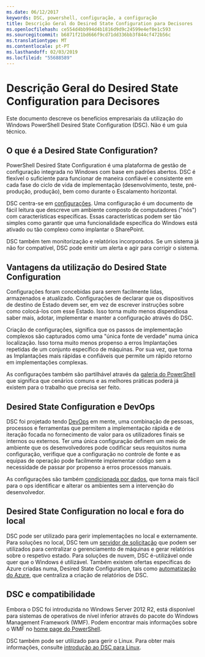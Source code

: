 ```yaml
---
ms.date: 06/12/2017
keywords: DSC, powershell, configuração, a configuração
title: Descrição Geral do Desired State Configuration para Decisores
ms.openlocfilehash: ce554d4bb994d4b1816d9d9c24599e4ef0e1c593
ms.sourcegitcommit: b6871f21bd666f9cd71dd336bb3f844cf472b56c
ms.translationtype: MT
ms.contentlocale: pt-PT
ms.lasthandoff: 02/03/2019
ms.locfileid: "55688589"
---
```

# <a name="desired-state-configuration-overview-for-decision-makers"></a>Descrição Geral do Desired State Configuration para Decisores

Este documento descreve os benefícios empresariais da utilização do Windows PowerShell Desired State Configuration (DSC). Não é um guia técnico.

## <a name="what-is-desired-state-configuration"></a>O que é a Desired State Configuration?

PowerShell Desired State Configuration é uma plataforma de gestão de configuração integrada no Windows com base em padrões abertos. DSC é flexível o suficiente para funcionar de maneira confiável e consistente em cada fase do ciclo de vida de implementação (desenvolvimento, teste, pré-produção, produção), bem como durante o Escalamento horizontal.

DSC centra-se em [configurações](../configurations/configurations.md).
Uma configuração é um documento de fácil leitura que descreve um ambiente composto de computadores ("nós") com características específicas.
Essas características podem ser tão simples como garantir que uma funcionalidade específica do Windows está ativado ou tão complexo como implantar o SharePoint.

DSC também tem monitorização e relatórios incorporados.
Se um sistema já não for compatível, DSC pode emitir um alerta e agir para corrigir o sistema.

## <a name="benefits-of-using-desired-state-configuration"></a>Vantagens da utilização do Desired State Configuration

Configurações foram concebidas para serem facilmente lidas, armazenados e atualizado.
Configurações de declarar que os dispositivos de destino de Estado devem ser, em vez de escrever instruções sobre como colocá-los com esse Estado.
Isso torna muito menos dispendiosa saber mais, adotar, implementar e manter a configuração através do DSC.

Criação de configurações, significa que os passos de implementação complexos são capturados como uma "única fonte de verdade" numa única localização.
Isso torna muito menos propenso a erros Implantações repetidas de um conjunto específico de máquinas.
Por sua vez, que torna as Implantações mais rápidas e confiáveis que permite um rápido retorno em implementações complexas.

As configurações também são partilhável através da [galeria do PowerShell](https://powershellgallery.com) que significa que cenários comuns e as melhores práticas poderá já existem para o trabalho que precisa ser feito.


## <a name="desired-state-configuration-and-devops"></a>Desired State Configuration e DevOps

DSC foi projetado tendo [DevOps](http://blogs.technet.com/b/ashleymcglone/archive/2015/11/20/devops-for-n00bs-ie-windows-people.aspx) em mente, uma combinação de pessoas, processos e ferramentas que permitem a implementação rápida e de iteração focada no fornecimento de valor para os utilizadores finais se internos ou externos.
Ter uma única configuração definem um meio de ambiente que os desenvolvedores pode codificar seus requisitos numa configuração, verifique que a configuração no controle de fonte e as equipas de operação pode facilmente implementar código sem a necessidade de passar por propenso a erros processos manuais.

As configurações são também [condicionada por dados](../configurations/configData.md), que torna mais fácil para o ops identificar e alterar os ambientes sem a intervenção do desenvolvedor.

## <a name="desired-state-configuration-on-premises-and-off-premises"></a>Desired State Configuration no local e fora do local
DSC pode ser utilizado para gerir implementações no local e externamente.
Para soluções no local, DSC tem um [servidor de solicitação](../pull-server/pullServer.md) que podem ser utilizados para centralizar o gerenciamento de máquinas e gerar relatórios sobre o respetivo estado.
Para soluções de nuvem, DSC é-utilizável onde quer que o Windows é utilizável.
Também existem ofertas específicas do Azure criadas numa, Desired State Configuration, tais como [automatização do Azure](https://azure.microsoft.com/en-us/documentation/services/automation/), que centraliza a criação de relatórios de DSC.

## <a name="dsc-and-compatibility"></a>DSC e compatibilidade

Embora o DSC foi introduzida no Windows Server 2012 R2, está disponível para sistemas de operativos de nível inferior através do pacote do Windows Management Framework (WMF).
Podem encontrar mais informações sobre o WMF no [home page do PowerShell](/powershell/).

DSC também pode ser utilizado para gerir o Linux. Para obter mais informações, consulte [introdução ao DSC para Linux](../getting-started/lnxGettingStarted.md).
